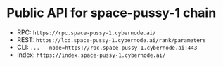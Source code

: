 # Public API for space-pussy-1 chain

- RPC: `https://rpc.space-pussy-1.cybernode.ai/`
- REST: `https://lcd.space-pussy-1.cybernode.ai/rank/parameters`
- CLI: `... --node=https://rpc.space-pussy-1.cybernode.ai:443`
- Index: `https://index.space-pussy-1.cybernode.ai/`